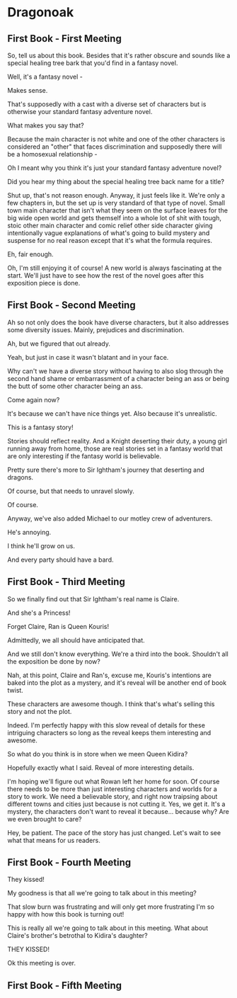 # Dragonoak

## First Book - First Meeting

So, tell us about this book.  Besides that it's rather obscure and sounds like a special healing tree bark that you'd find in a fantasy novel.

Well, it's a fantasy novel - 

Makes sense.  

That's supposedly with a cast with a diverse set of characters but is otherwise your standard fantasy adventure novel.

What makes you say that?  

Because the main character is not white and one of the other characters is considered an "other" that faces discrimination and supposedly there will be a homosexual relationship -

Oh I meant why you think it's just your standard fantasy adventure novel? 

Did you hear my thing about the special healing tree back name for a title?

Shut up, that's not reason enough.  Anyway, it just feels like it.  We're only a few chapters in, but the set up is very standard of that type of novel.  Small town main character that isn't what they seem on the surface leaves for the big wide open world and gets themself into a whole lot of shit with tough, stoic other main character and comic relief other side character giving intentionally vague explanations of what's going to build mystery and suspense for no real reason except that it's what the formula requires.

Eh, fair enough.  

Oh, I'm still enjoying it of course! A new world is always fascinating at the start.  We'll just have to see how the rest of the novel goes after this exposition piece is done.  

  
## First Book - Second Meeting

Ah so not only does the book have diverse characters, but it also addresses some diversity issues.  Mainly, prejudices and discrimination.  

Ah, but we figured that out already.  

Yeah, but just in case it wasn't blatant and in your face.

Why can't we have a diverse story without having to also slog through the second hand shame or embarrassment of a character being an ass or being the butt of some other character being an ass.

Come again now?

It's because we can't have nice things yet.  Also because it's unrealistic.  

This is a fantasy story!  

Stories should reflect reality.  And a Knight deserting their duty, a young girl running away from home, those are real stories set in a fantasy world that are only interesting if the fantasy world is believable.  

Pretty sure there's more to Sir Ightham's journey that deserting and dragons.  

Of course, but that needs to unravel slowly.  

Of course.  

Anyway, we've also added Michael to our motley crew of adventurers.  

He's annoying.

I think he'll grow on us.  

And every party should have a bard. 

## First Book - Third Meeting

So we finally find out that Sir Ightham's real name is Claire. 

And she's a Princess!

Forget Claire, Ran is Queen Kouris!

Admittedly, we all should have anticipated that.

And we still don't know everything.  We're a third into the book.  Shouldn't all the exposition be done by now?

Nah, at this point, Claire and Ran's, excuse me, Kouris's intentions are baked into the plot as a mystery, and it's reveal will be another end of book twist.  

These characters are awesome though.  I think that's what's selling this story and not the plot.  

Indeed.  I'm perfectly happy with this slow reveal of details for these intriguing characters so long as the reveal keeps them interesting and awesome.    

So what do you think is in store when we meen Queen Kidira?  

Hopefully exactly what I said.  Reveal of more interesting details.

I'm hoping we'll figure out what Rowan left her home for soon.  Of course there needs to be more than just interesting characters and worlds for a story to work.  We need a believable story, and right now traipsing about different towns and cities just because is not cutting it.  Yes, we get it.  It's a mystery, the characters don't want to reveal it because... because why?  Are we even brought to care?

Hey, be patient.  The pace of the story has just changed.  Let's wait to see what that means for us readers.

## First Book - Fourth Meeting

They kissed!

My goodness is that all we're going to talk about in this meeting?

That slow burn was frustrating and will only get more frustrating I'm so happy with how this book is turning out!

This is really all we're going to talk about in this meeting.  What about Claire's brother's betrothal to Kidira's daughter?

THEY KISSED!

Ok this meeting is over.

## First Book - Fifth Meeting
